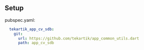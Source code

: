 ## Setup

pubspec.yaml:

```yaml
  tekartik_app_cv_sdb:
    git:
      url: https://github.com/tekartik/app_common_utils.dart
      path: app_cv_sdb
```
